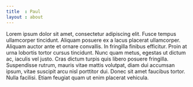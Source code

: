 ```yaml
---
title  : Paul
layout : about
---
```


Lorem ipsum dolor sit amet, consectetur adipiscing elit. Fusce tempus ullamcorper tincidunt. Aliquam posuere ex a lacus placerat ullamcorper. Aliquam auctor ante et ornare convallis. In fringilla finibus efficitur. Proin at urna lobortis tortor cursus tincidunt. Nunc quam metus, egestas ut dictum ac, iaculis vel justo. Cras dictum turpis quis libero posuere fringilla. Suspendisse rutrum, mauris vitae mattis volutpat, diam dui accumsan ipsum, vitae suscipit arcu nisl porttitor dui. Donec sit amet faucibus tortor. Nulla facilisi. Etiam feugiat quam ut enim placerat vehicula.
